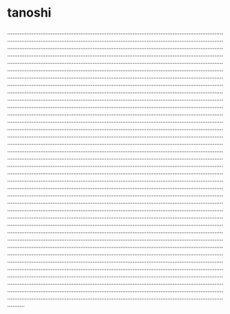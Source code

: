 # tanoshi
......................................................................................................................................................................................................................................................................................................................................................................................................................................................................................................................................................................................................................................................................................................................................................................................................................................................................................................................................................................................................................................................................................................................................................................................................................................................................................................................................................................................................................................................................................................................................................................................................................................................................................................................................................................................................................................................................................................................................................................................................................................................................................................................................................................................................................................................................................................................................................................................................................................................................................................................................................................................................................................................................................................................................................................................................................................................................................................................................................................................................................................................................................................................................................................................................................................................................................................................................................................................................................................................................................................................................................................................................................................................................................................................................................................................................................................................................................................................................................................................................................................................................................................................................................................................................................................................................................................................................................................................................................................................................................................................................................................................................................................................................................................................................................................................